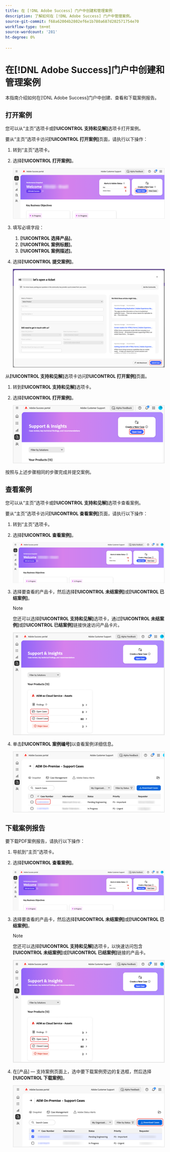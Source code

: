 ```yaml
---
title: 在 [!DNL Adobe Success] 门户中创建和管理案例
description: 了解如何在 [!DNL Adobe Success] 门户中管理案例。
source-git-commit: f68a62004b2802ef6e1b780a687d202571754e70
workflow-type: tm+mt
source-wordcount: '281'
ht-degree: 0%

---
```


# 在[!DNL Adobe Success]门户中创建和管理案例

本指南介绍如何在[!DNL Adobe Success]门户中创建、查看和下载案例报告。

## 打开案例

您可以从“主页”选项卡或&#x200B;**[!UICONTROL 支持和见解]**&#x200B;选项卡打开案例。

要从“主页”选项卡访问&#x200B;**[!UICONTROL 打开案例]**&#x200B;页面，请执行以下操作：

1. 转到“主页”选项卡。
1. 选择&#x200B;**[!UICONTROL 打开案例]**。


   ![adobe-success-portal-home-page-open-case](../../assets/adobe-success-portal-home-page-open-case.png)



1. 填写必填字段：
   1. **[!UICONTROL 选择产品]**。
   1. **[!UICONTROL 案例标题]**。
   1. **[!UICONTROL 案例描述]**。
1. 选择&#x200B;**[!UICONTROL 提交案例]**。



   ![adobe-success-portal-submit-case](../../assets/adobe-success-portal-submit-case.png)




从&#x200B;**[!UICONTROL 支持和见解]**&#x200B;选项卡访问&#x200B;**[!UICONTROL 打开案例]**&#x200B;页面。

1. 转到&#x200B;**[!UICONTROL 支持和见解]**&#x200B;选项卡。
1. 选择&#x200B;**[!UICONTROL 打开案例]**。



   ![adobe-success-portal-support-insights-open-case](../../assets/adobe-success-portal-support-insights-open-case.png)



按照与上述步骤相同的步骤完成并提交案例。

## 查看案例

您可以从“主页”选项卡或&#x200B;**[!UICONTROL 支持和见解]**&#x200B;选项卡查看案例。

要从“主页”选项卡访问&#x200B;**[!UICONTROL 查看案例]**&#x200B;页面，请执行以下操作：

1. 转到“主页”选项卡。
1. 选择&#x200B;**[!UICONTROL 查看案例]**。



   ![adobe-success-portal-view-cases](../../assets/adobe-success-portal-view-cases.png)



1. 选择要查看的产品卡，然后选择&#x200B;**[!UICONTROL 未结案例]**&#x200B;或&#x200B;**[!UICONTROL 已结案例]**。

   >[!NOTE]
   >
   >您还可以选择&#x200B;**[!UICONTROL 支持和见解]**&#x200B;选项卡，通过&#x200B;**[!UICONTROL 未结案例]**&#x200B;或&#x200B;**[!UICONTROL 已结案例]**&#x200B;链接快速访问产品卡片。



   ![adobe-success-portal-open-case-closed-case](../../assets/adobe-success-portal-open-case-closed-case.png)



1. 单击&#x200B;**[!UICONTROL 案例编号]**&#x200B;以查看案例详细信息。



   ![adobe-success-portal-case-number](../../assets/adobe-success-portal-case-number.png)



## 下载案例报告

要下载PDF案例报告，请执行以下操作：

1. 导航到“主页”选项卡。
1. 选择&#x200B;**[!UICONTROL 查看案例]**。


   ![adobe-success-portal-view-cases](../../assets/adobe-success-portal-view-cases.png)


1. 选择要查看的产品卡，然后选择&#x200B;**[!UICONTROL 未结案例]**&#x200B;或&#x200B;**[!UICONTROL 已结案例]**。

   >[!NOTE]
   >
   >您还可以选择&#x200B;**[!UICONTROL 支持和见解]**&#x200B;选项卡，以快速访问包含&#x200B;**[!UICONTROL 未结案例]**&#x200B;或&#x200B;**[!UICONTROL 已结案例]**&#x200B;链接的产品卡。

   ![adobe-success-portal-open-case-closed-case](../../assets/adobe-success-portal-open-case-closed-case.png)

1. 在[产品] — 支持案例页面上，选中要下载案例旁边的复选框，然后选择&#x200B;**[!UICONTROL 下载案例]**。

   ![adobe-success-portal-download-cases](../../assets/adobe-success-portal-download-cases.png)
